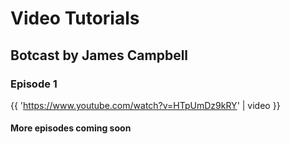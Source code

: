 # Video Tutorials

## Botcast by James Campbell

### Episode 1

{{ 'https://www.youtube.com/watch?v=HTpUmDz9kRY' | video }}

#### More episodes coming soon

